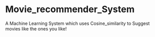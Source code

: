# Movie_recommender_System
A Machine Learning System which uses Cosine_similarity to Suggest movies like the ones you like!
